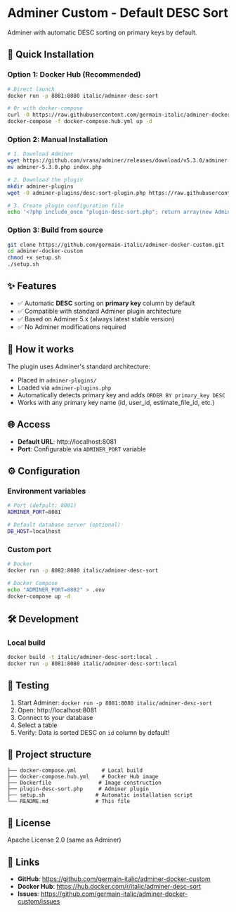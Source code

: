 # Adminer Custom - Default DESC Sort

Adminer with automatic DESC sorting on primary keys by default.

## 🚀 Quick Installation

### Option 1: Docker Hub (Recommended)

```bash
# Direct launch
docker run -p 8081:8080 italic/adminer-desc-sort

# Or with docker-compose
curl -O https://raw.githubusercontent.com/germain-italic/adminer-docker-custom/master/docker-compose.hub.yml
docker-compose -f docker-compose.hub.yml up -d
```

### Option 2: Manual Installation

```bash
# 1. Download Adminer
wget https://github.com/vrana/adminer/releases/download/v5.3.0/adminer-5.3.0.php
mv adminer-5.3.0.php index.php

# 2. Download the plugin
mkdir adminer-plugins
wget -O adminer-plugins/desc-sort-plugin.php https://raw.githubusercontent.com/germain-italic/adminer-docker-custom/master/adminer-plugins/desc-sort-plugin.php

# 3. Create plugin configuration file
echo '<?php include_once "plugin-desc-sort.php"; return array(new AdminerDescSort);' > adminer-plugins.php
```

### Option 3: Build from source

```bash
git clone https://github.com/germain-italic/adminer-docker-custom.git
cd adminer-docker-custom
chmod +x setup.sh
./setup.sh
```

## ✨ Features

- ✅ Automatic **DESC** sorting on **primary key** column by default
- ✅ Compatible with standard Adminer plugin architecture
- ✅ Based on Adminer 5.x (always latest stable version)
- ✅ No Adminer modifications required

## 🔧 How it works

The plugin uses Adminer's standard architecture:
- Placed in `adminer-plugins/`
- Loaded via `adminer-plugins.php`
- Automatically detects primary key and adds `ORDER BY primary_key DESC`
- Works with any primary key name (id, user_id, estimate_file_id, etc.)

## 🌐 Access

- **Default URL**: http://localhost:8081
- **Port**: Configurable via `ADMINER_PORT` variable

## ⚙️ Configuration

### Environment variables

```bash
# Port (default: 8081)
ADMINER_PORT=8081

# Default database server (optional)
DB_HOST=localhost
```

### Custom port

```bash
# Docker
docker run -p 8082:8080 italic/adminer-desc-sort

# Docker Compose
echo "ADMINER_PORT=8082" > .env
docker-compose up -d
```

## 🛠️ Development

### Local build

```bash
docker build -t italic/adminer-desc-sort:local .
docker run -p 8081:8080 italic/adminer-desc-sort:local
```

## 🧪 Testing

1. Start Adminer: `docker run -p 8081:8080 italic/adminer-desc-sort`
2. Open: http://localhost:8081
3. Connect to your database
4. Select a table
5. Verify: Data is sorted DESC on `id` column by default!

## 📁 Project structure

```
├── docker-compose.yml        # Local build
├── docker-compose.hub.yml    # Docker Hub image
├── Dockerfile               # Image construction
├── plugin-desc-sort.php     # Adminer plugin
├── setup.sh                # Automatic installation script
└── README.md               # This file
```

## 📄 License

Apache License 2.0 (same as Adminer)

## 🔗 Links

- **GitHub**: https://github.com/germain-italic/adminer-docker-custom
- **Docker Hub**: https://hub.docker.com/r/italic/adminer-desc-sort
- **Issues**: https://github.com/germain-italic/adminer-docker-custom/issues